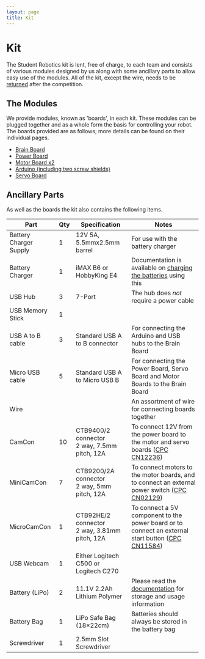 ```yaml
---
layout: page
title: Kit
---
```


# Kit

The Student Robotics kit is lent, free of charge, to each team and consists of various modules designed by us along with some ancillary parts to allow easy use of the modules.
All of the kit, except the wire, needs to be [returned](/docs/kit/return) after the competition.


## The Modules

We provide modules, known as 'boards', in each kit.
These modules can be plugged together and as a whole form the basis for controlling your robot.
The boards provided are as follows; more details can be found on their individual pages.

 * [Brain Board](/docs/kit/brain_board)
 * [Power Board](/docs/kit/power_board)
 * [Motor Board x2](/docs/kit/motor_board)
 * [Arduino (including two screw shields)](/docs/kit/arduino)
 * [Servo Board](/docs/kit/servo_board)


## Ancillary Parts

As well as the boards the kit also contains the following items.

| Part                   | Qty | Specification                                      | Notes
|------------------------|-----|----------------------------------------------------|-------
| Battery Charger Supply | 1   | 12V 5A, 5.5mmx2.5mm barrel                         | For use with the battery charger
| Battery Charger        | 1   | iMAX B6 or HobbyKing E4                            | Documentation is available on [charging the batteries](/docs/kit/batteries) using this
| USB Hub                | 3   | 7-Port                                             | The hub does *not* require a power cable
| USB Memory Stick       | 1   |                                                    |
| USB A to B cable       | 3   | Standard USB A to B connector                      | For connecting the Arduino and USB hubs to the Brain Board
| Micro USB cable        | 5   | Standard USB A to Micro USB B                      | For connecting the Power Board, Servo Board and Motor Boards to the Brain Board
| Wire                   |     |                                                    | An assortment of wire for connecting boards together
| CamCon                 | 10  | CTB9400/2 connector<br />2 way, 7.5mm pitch, 12A   | To connect 12V from the power board to the motor and servo boards ([CPC CN12236][CPC-CN12236])
| MiniCamCon             | 7   | CTB9200/2A connector<br />2 way, 5mm pitch, 12A    | To connect motors to the motor boards, and to connect an external power switch ([CPC CN02129][CPC-CN02129])
| MicroCamCon            | 1   | CTB92HE/2 connector<br />2 way, 3.81mm pitch, 12A  | To connect a 5V component to the power board or to connect an external start button ([CPC CN11584][CPC-CN11584])
| USB Webcam             | 1   | Either Logitech C500 or Logitech C270              |
| Battery (LiPo)         | 2   | 11.1V 2.2Ah Lithium Polymer                        | Please read the [documentation](/docs/kit/batteries) for storage and usage information
| Battery Bag            | 1   | LiPo Safe Bag (18×22cm)                            | Batteries should always be stored in the battery bag
| Screwdriver            | 1   | 2.5mm Slot Screwdriver                             |

[CPC-CN12236]: https://cpc.farnell.com/camdenboss/ctb9400-2/terminal-block-plug-in-2way/dp/CN12236
[CPC-CN02129]: https://cpc.farnell.com/camdenboss/ctb9200-2a/free-terminal-2way/dp/CN02129
[CPC-CN11584]: https://cpc.farnell.com/camdenboss/ctb92he-2/terminal-block-3-81mm-2-pole/dp/CN11584
